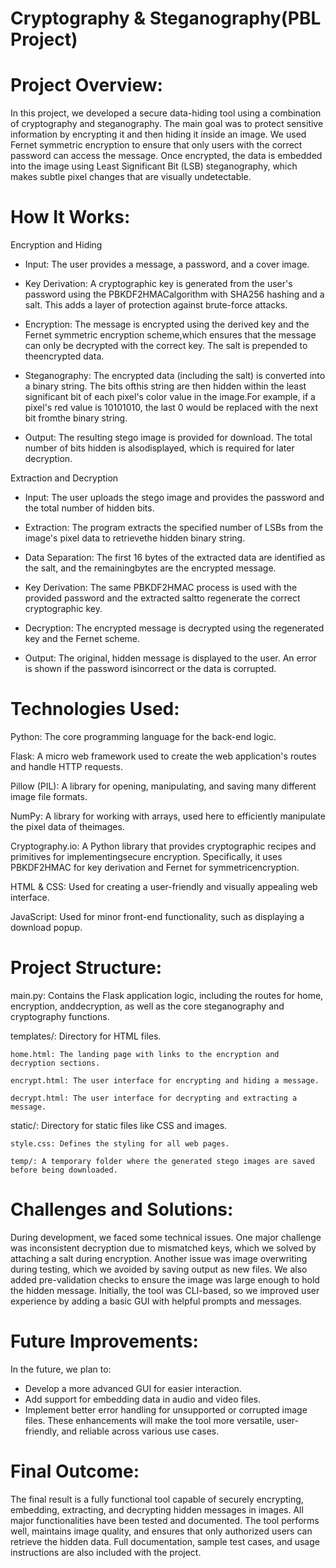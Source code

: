 # Cryptography & Steganography(PBL Project)

# Project Overview:

In this project, we developed a secure data-hiding tool using a combination of cryptography and steganography. The main goal was to protect sensitive information by encrypting it and then hiding it inside an image. We used Fernet symmetric encryption to ensure that only users with the correct password can access the message. Once encrypted, the data is embedded into the image using Least Significant Bit (LSB) steganography, which makes subtle pixel changes that are visually undetectable.

# How It Works:

Encryption and Hiding

- Input: The user provides a message, a password, and a cover image.

- Key Derivation: A cryptographic key is generated from the user's password using the PBKDF2HMACalgorithm with SHA256 hashing and a salt. This adds a layer of protection against brute-force attacks.

- Encryption: The message is encrypted using the derived key and the Fernet symmetric encryption scheme,which ensures that the message can only be decrypted with the correct key. The salt is prepended to theencrypted data.

- Steganography: The encrypted data (including the salt) is converted into a binary string. The bits ofthis string are then hidden within the least significant bit of each pixel's color value in the image.For example, if a pixel's red value is 10101010, the last 0 would be replaced with the next bit fromthe binary string.

- Output: The resulting stego image is provided for download. The total number of bits hidden is alsodisplayed, which is required for later decryption.

Extraction and Decryption

- Input: The user uploads the stego image and provides the password and the total number of hidden bits.

- Extraction: The program extracts the specified number of LSBs from the image's pixel data to retrievethe hidden binary string.

- Data Separation: The first 16 bytes of the extracted data are identified as the salt, and the remainingbytes are the encrypted message.

- Key Derivation: The same PBKDF2HMAC process is used with the provided password and the extracted saltto regenerate the correct cryptographic key.

- Decryption: The encrypted message is decrypted using the regenerated key and the Fernet scheme.

- Output: The original, hidden message is displayed to the user. An error is shown if the password isincorrect or the data is corrupted.

# Technologies Used:

Python: The core programming language for the back-end logic.

Flask: A micro web framework used to create the web application's routes and handle HTTP requests.

Pillow (PIL): A library for opening, manipulating, and saving many different image file formats.

NumPy: A library for working with arrays, used here to efficiently manipulate the pixel data of theimages.

Cryptography.io: A Python library that provides cryptographic recipes and primitives for implementingsecure encryption. Specifically, it uses PBKDF2HMAC for key derivation and Fernet for symmetricencryption.

HTML & CSS: Used for creating a user-friendly and visually appealing web interface.

JavaScript: Used for minor front-end functionality, such as displaying a download popup.

# Project Structure:

main.py: Contains the Flask application logic, including the routes for home, encryption, anddecryption, as well as the core steganography and cryptography functions.

templates/: Directory for HTML files.

    home.html: The landing page with links to the encryption and decryption sections.

    encrypt.html: The user interface for encrypting and hiding a message.

    decrypt.html: The user interface for decrypting and extracting a message.

static/: Directory for static files like CSS and images.

    style.css: Defines the styling for all web pages.

    temp/: A temporary folder where the generated stego images are saved before being downloaded.


# Challenges and Solutions:

During development, we faced some technical issues. One major challenge was inconsistent decryption due to mismatched keys, which we solved by attaching a salt during encryption. Another issue was image overwriting during testing, which we avoided by saving output as new files. We also added pre-validation checks to ensure the image was large enough to hold the hidden message. Initially, the tool was CLI-based, so we improved user experience by adding a basic GUI with helpful prompts and messages.


# Future Improvements:

In the future, we plan to:
* Develop a more advanced GUI for easier interaction.
* Add support for embedding data in audio and video files.
* Implement better error handling for unsupported or corrupted image files.
These enhancements will make the tool more versatile, user-friendly, and reliable across various use cases.


# Final Outcome: 

The final result is a fully functional tool capable of securely encrypting, embedding, extracting, and decrypting hidden messages in images. All major functionalities have been tested and documented. The tool performs well, maintains image quality, and ensures that only authorized users can retrieve the hidden data. Full documentation, sample test cases, and usage instructions are also included with the project.

